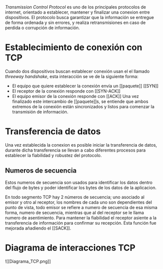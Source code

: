 _Transmission Control Protocol_ es uno de los principales protocolos de internet, orientado a establecer, mantener y finalizar una conexion entre dispositivos. El protocolo busca garantizar que la información se entregue de forma ordenada y sin errores, y realiza retransmisiones en caso de perdida o corrupción de información.

# Establecimiento de conexión con TCP
Cuando dos dispositivos buscan establecer conexión usan el el llamado _threeway handshake_, esta interacción se ve de la siguiente forma:
- El equipo que quiere establecer la conexión envía un [[paquete]] [[SYN]]
- El receptor de la conexión responde con [[SYN-ACK]]
- El equipo emisor de la conexión responde con [[ACK]]
Una vez finalizado este intercambio de [[paquete]]s, se entiende que ambos extremos de la conexión están sincronizados y listos para comenzar la transmisión de información.

# Transferencia de datos
Una vez establecida la conexion es posible iniciar la transferencia de datos, durante dicha transferencia se llevan a cabo diferentes procesos para establecer la fiabilidad y robustez del protocolo.

## Numeros de secuencia
Estos numeros de secuencia son usados para identificar los datos dentro del flujo de bytes y poder identificar los bytes de los datos de la aplicacion.

En todo segmento TCP hay 2 números de secuencia; uno asociado al emisor y otro al receptor, los nombres de cada uno son dependientes del punto de vista, todo emisor se refiere a numero de secuencia de esa misma forma, numero de secuencia, mientras que al del receptor se le llama numero de asentimiento. Para mantener la fiabilidad el receptor asiente a la transferencia de información para confirmar su recepción. Esta función fue mejorada añadiendo el [[SACK]].
# Diagrama de interacciones TCP
![[Diagrama_TCP.png]]